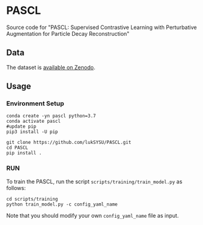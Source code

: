 # PASCL
Source code for "PASCL: Supervised Contrastive Learning with Perturbative Augmentation for Particle Decay Reconstruction"


## Data

The dataset is [available on Zenodo](https://zenodo.org/records/6983258).

## Usage
### Environment Setup
```
conda create -yn pascl python=3.7
conda activate pascl
#update pip
pip3 install -U pip

git clone https://github.com/lukSYSU/PASCL.git
cd PASCL
pip install .
```
### RUN
To train the PASCL, run the script ```scripts/training/train_model.py``` as follows:
```
cd scripts/training
python train_model.py -c config_yaml_name
```
Note that you should modify your own ```config_yaml_name``` file as input.
